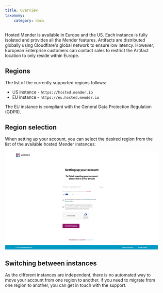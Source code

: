 ```yaml
---
title: Overview
taxonomy:
    category: docs
---
```


Hosted Mender is available in Europe and the US. Each instance is fully isolated and provides all the Mender features. Artifacts are distributed globally using Cloudflare's global network to ensure low latency. However, European Enterprise customers can contact sales to restrict the Artifact location to only reside within Europe.

## Regions

The list of the currently supported regions follows:

* US instance - `https://hosted.mender.io`
* EU instance - `https://eu.hosted.mender.io` 

The EU instance is compliant with the General Data Protection Regulation (GDPR).

## Region selection

When setting up your account, you can select the desired region from the list of the available hosted Mender instances:

![region selection](region-selection.png)


## Switching between instances

As the different instances are independent, there is no automated way to move your account from one region to another. If you need to migrate from one region to another, you can get in touch with the support.
